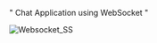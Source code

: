 " Chat Application using WebSocket "


![Websocket_SS](https://github.com/RitshDevkate/Chat_Application/assets/92538823/f23363a8-23f0-4320-809a-e83b05a23da9)




